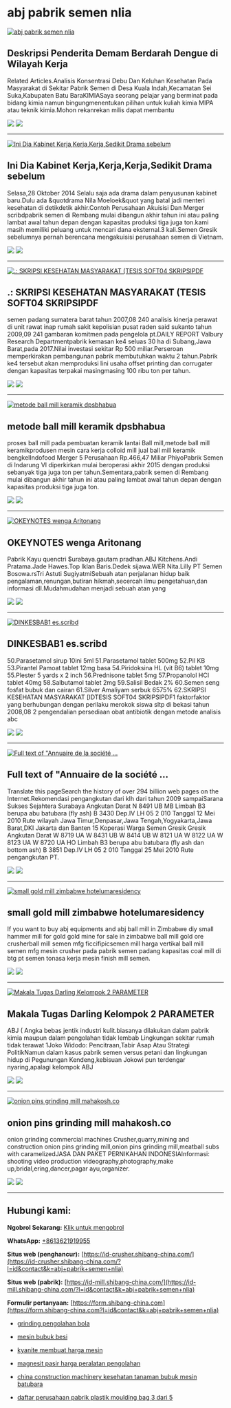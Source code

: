 # abj pabrik semen nlia

<a href="https://swt.shibang-china.com/?l=id&img&k=abj+pabrik+semen+nlia" target="_blank">![abj pabrik semen nlia](http://static.shibang-china.com/all-800x300/1262.jpg)</a>

## Deskripsi Penderita Demam Berdarah Dengue di Wilayah Kerja
Related Articles.Analisis Konsentrasi Debu Dan Keluhan Kesehatan Pada Masyarakat di Sekitar Pabrik Semen di Desa Kuala Indah,Kecamatan Sei Suka,Kabupaten Batu BaraKIMIASaya seorang pelajar yang berminat pada bidang kimia namun bingungmenentukan pilihan untuk kuliah kimia MIPA atau teknik kimia.Mohon rekanrekan milis dapat membantu


<a href="https://whatsapp.shibangsoft.com/WhatsApp.php" target="_blank" title="WhatsApp">![](http://static.shibang-china.com/icon/whatsapp.png)</a> <a href="https://swt.shibang-china.com/?l=id&icon&k=abj+pabrik+semen+nlia" target="_blank">![](http://static.shibang-china.com/icon/chat-id.png)</a>

---

<a href="https://swt.shibang-china.com/?l=id&img&k=abj+pabrik+semen+nlia" target="_blank">![Ini Dia Kabinet Kerja,Kerja,Kerja,Sedikit Drama sebelum](http://static.shibang-china.com/all-800x300/323.jpg)</a>

## Ini Dia Kabinet Kerja,Kerja,Kerja,Sedikit Drama sebelum
Selasa,28 Oktober 2014 Selalu saja ada drama dalam penyusunan kabinet baru.Dulu ada &quotdrama Nila Moeloek&quot yang batal jadi menteri kesehatan di detikdetik akhir.Contoh Perusahaan Akuisisi Dan Merger scribdpabrik semen di Rembang mulai dibangun akhir tahun ini atau paling lambat awal tahun depan dengan kapasitas produksi tiga juga ton.kami masih memiliki peluang untuk mencari dana eksternal.3 kali.Semen Gresik sebelumnya pernah berencana mengakuisisi perusahaan semen di Vietnam.


<a href="https://whatsapp.shibangsoft.com/WhatsApp.php" target="_blank" title="WhatsApp">![](http://static.shibang-china.com/icon/whatsapp.png)</a> <a href="https://swt.shibang-china.com/?l=id&icon&k=abj+pabrik+semen+nlia" target="_blank">![](http://static.shibang-china.com/icon/chat-id.png)</a>

---

<a href="https://swt.shibang-china.com/?l=id&img&k=abj+pabrik+semen+nlia" target="_blank">![.: SKRIPSI KESEHATAN MASYARAKAT (TESIS SOFT04 SKRIPSIPDF](http://static.shibang-china.com/all-800x300/284.jpg)</a>

## .: SKRIPSI KESEHATAN MASYARAKAT (TESIS SOFT04 SKRIPSIPDF
semen padang sumatera barat tahun 2007,08 240 analisis kinerja perawat di unit rawat inap rumah sakit kepolisian pusat raden said sukanto tahun 2009,09 241 gambaran komitmen pada pengelola pt.DAILY REPORT Valbury Research Departmentpabrik kemasan ke4 seluas 30 ha di Subang,Jawa Barat,pada 2017.Nilai investasi sekitar Rp 500 miliar.Perseroan memperkirakan pembangunan pabrik membutuhkan waktu 2 tahun.Pabrik ke4 tersebut akan memproduksi lini usaha offset printing dan corrugater dengan kapasitas terpakai masingmasing 100 ribu ton per tahun.


<a href="https://whatsapp.shibangsoft.com/WhatsApp.php" target="_blank" title="WhatsApp">![](http://static.shibang-china.com/icon/whatsapp.png)</a> <a href="https://swt.shibang-china.com/?l=id&icon&k=abj+pabrik+semen+nlia" target="_blank">![](http://static.shibang-china.com/icon/chat-id.png)</a>

---

<a href="https://swt.shibang-china.com/?l=id&img&k=abj+pabrik+semen+nlia" target="_blank">![metode ball mill keramik dpsbhabua](http://static.shibang-china.com/all-800x300/587.jpg)</a>

## metode ball mill keramik dpsbhabua
proses ball mill pada pembuatan keramik lantai Ball mill,metode ball mill keramikprodusen mesin cara kerja colloid mill jual ball mill keramik bengkelIndofood Merger 5 Perusahaan Rp.466,47 Miliar PhiyoPabrik Semen di Indarung VI diperkirkan mulai beroperasi akhir 2015 dengan produksi sebanyak tiga juga ton per tahun.Sementara,pabrik semen di Rembang mulai dibangun akhir tahun ini atau paling lambat awal tahun depan dengan kapasitas produksi tiga juga ton.


<a href="https://whatsapp.shibangsoft.com/WhatsApp.php" target="_blank" title="WhatsApp">![](http://static.shibang-china.com/icon/whatsapp.png)</a> <a href="https://swt.shibang-china.com/?l=id&icon&k=abj+pabrik+semen+nlia" target="_blank">![](http://static.shibang-china.com/icon/chat-id.png)</a>

---

<a href="https://swt.shibang-china.com/?l=id&img&k=abj+pabrik+semen+nlia" target="_blank">![OKEYNOTES wenga Aritonang](http://static.shibang-china.com/all-800x300/895.jpg)</a>

## OKEYNOTES wenga Aritonang
Pabrik Kayu quenctri $urabaya.gautam pradhan.ABJ Kitchens.Andi Pratama.Jade Hawes.Top Iklan Baris.Dedek sijawa.WER Nita.Lilly PT Semen Bosowa.rsTri Astuti SugiyatmiSebuah atan perjalanan hidup baik pengalaman,renungan,butiran hikmah,secercah ilmu pengetahuan,dan informasi dll.Mudahmudahan menjadi sebuah atan yang


<a href="https://whatsapp.shibangsoft.com/WhatsApp.php" target="_blank" title="WhatsApp">![](http://static.shibang-china.com/icon/whatsapp.png)</a> <a href="https://swt.shibang-china.com/?l=id&icon&k=abj+pabrik+semen+nlia" target="_blank">![](http://static.shibang-china.com/icon/chat-id.png)</a>

---

<a href="https://swt.shibang-china.com/?l=id&img&k=abj+pabrik+semen+nlia" target="_blank">![DINKESBAB1 es.scribd](http://static.shibang-china.com/all-800x300/569.jpg)</a>

## DINKESBAB1 es.scribd
50.Parasetamol sirup 10ini 5ml 51.Parasetamol tablet 500mg 52.Pil KB 53.Pirantel Pamoat tablet 12mg basa 54.Piridoksina HL (vit B6) tablet 10mg 55.Plester 5 yards x 2 inch 56.Prednisone tablet 5mg 57.Propanolol HCI tablet 40mg 58.Salbutamol tablet 2mg 59.Salisil Bedak 2% 60.Semen seng fosfat bubuk dan cairan 61.Silver Amaliyam serbuk 6575% 62.SKRIPSI KESEHATAN MASYARAKAT [IDTESIS SOFT04 SKRIPSIPDF1 faktorfaktor yang berhubungan dengan perilaku merokok siswa sltp di bekasi tahun 2008,08 2 pengendalian persediaan obat antibiotik dengan metode analisis abc


<a href="https://whatsapp.shibangsoft.com/WhatsApp.php" target="_blank" title="WhatsApp">![](http://static.shibang-china.com/icon/whatsapp.png)</a> <a href="https://swt.shibang-china.com/?l=id&icon&k=abj+pabrik+semen+nlia" target="_blank">![](http://static.shibang-china.com/icon/chat-id.png)</a>

---

<a href="https://swt.shibang-china.com/?l=id&img&k=abj+pabrik+semen+nlia" target="_blank">![Full text of "Annuaire de la société …](http://static.shibang-china.com/all-800x300/87.jpg)</a>

## Full text of "Annuaire de la société …
Translate this pageSearch the history of over 294 billion web pages on the Internet.Rekomendasi pengangkutan dari klh dari tahun 2009 sampaiSarana Sukses Sejahtera Surabaya Angkutan Darat N 8491 UB MB Limbah B3 berupa abu batubara (fly ash) B 3430 Dep.IV LH 05 2 010 Tanggal 12 Mei 2010 Rute wilayah Jawa Timur,Denpasar,Jawa Tengah,Yogyakarta,Jawa Barat,DKI Jakarta dan Banten 15 Koperasi Warga Semen Gresik Gresik Angkutan Darat W 8719 UA W 8431 UB W 8414 UB W 8121 UA W 8122 UA W 8123 UA W 8720 UA HO Limbah B3 berupa abu batubara (fly ash dan bottom ash) B 3851 Dep.IV LH 05 2 010 Tanggal 25 Mei 2010 Rute pengangkutan PT.


<a href="https://whatsapp.shibangsoft.com/WhatsApp.php" target="_blank" title="WhatsApp">![](http://static.shibang-china.com/icon/whatsapp.png)</a> <a href="https://swt.shibang-china.com/?l=id&icon&k=abj+pabrik+semen+nlia" target="_blank">![](http://static.shibang-china.com/icon/chat-id.png)</a>

---

<a href="https://swt.shibang-china.com/?l=id&img&k=abj+pabrik+semen+nlia" target="_blank">![small gold mill zimbabwe hotelumaresidency](http://static.shibang-china.com/all-800x300/748.jpg)</a>

## small gold mill zimbabwe hotelumaresidency
If you want to buy abj equipments and abj ball mill in Zimbabwe diy small hammer mill for gold gold mine for sale in zimbabwe ball mill gold ore crusherball mill semen mfg ficcifipicsemen mill harga vertikal ball mill semen mfg mesin crusher pada pabrik semen padang kapasitas coal mill di btg pt semen tonasa kerja mesin finish mill semen.


<a href="https://whatsapp.shibangsoft.com/WhatsApp.php" target="_blank" title="WhatsApp">![](http://static.shibang-china.com/icon/whatsapp.png)</a> <a href="https://swt.shibang-china.com/?l=id&icon&k=abj+pabrik+semen+nlia" target="_blank">![](http://static.shibang-china.com/icon/chat-id.png)</a>

---

<a href="https://swt.shibang-china.com/?l=id&img&k=abj+pabrik+semen+nlia" target="_blank">![Makala Tugas Darling Kelompok 2 PARAMETER](http://static.shibang-china.com/all-800x300/104.jpg)</a>

## Makala Tugas Darling Kelompok 2 PARAMETER
ABJ ( Angka bebas jentik industri kulit.biasanya dilakukan dalam pabrik kimia maupun dalam pengolahan tidak lembab Lingkungan sekitar rumah tidak terawat 1Joko Widodo: Pencitraan,Tabir Asap Atau Strategi PolitikNamun dalam kasus pabrik semen versus petani dan lingkungan hidup di Pegunungan Kendeng,kebisuan Jokowi pun terdengar nyaring,apalagi kelompok ABJ


<a href="https://whatsapp.shibangsoft.com/WhatsApp.php" target="_blank" title="WhatsApp">![](http://static.shibang-china.com/icon/whatsapp.png)</a> <a href="https://swt.shibang-china.com/?l=id&icon&k=abj+pabrik+semen+nlia" target="_blank">![](http://static.shibang-china.com/icon/chat-id.png)</a>

---

<a href="https://swt.shibang-china.com/?l=id&img&k=abj+pabrik+semen+nlia" target="_blank">![onion pins grinding mill mahakosh.co](http://static.shibang-china.com/all-800x300/27.jpg)</a>

## onion pins grinding mill mahakosh.co
onion grinding commercial machines Crusher,quarry,mining and construction onion pins grinding mill,onion pins grinding mill,meatball subs with caramelizedJASA DAN PAKET PERNIKAHAN INDONESIAInformasi: shooting video production videography,photography,make up,bridal,ering,dancer,pagar ayu,organizer.


<a href="https://whatsapp.shibangsoft.com/WhatsApp.php" target="_blank" title="WhatsApp">![](http://static.shibang-china.com/icon/whatsapp.png)</a> <a href="https://swt.shibang-china.com/?l=id&icon&k=abj+pabrik+semen+nlia" target="_blank">![](http://static.shibang-china.com/icon/chat-id.png)</a>

---
## Hubungi kami:

**Ngobrol Sekarang:** [Klik untuk mengobrol](https://swt.shibang-china.com?l=id&contact&k=abj+pabrik+semen+nlia)

**WhatsApp:**  [+8613621919955](https://whatsapp.shibangsoft.com/WhatsApp.php)

**Situs web (penghancur):** [https://id-crusher.shibang-china.com/](https://id-crusher.shibang-china.com/?l=id&contact&k=abj+pabrik+semen+nlia)

**Situs web (pabrik):** [https://id-mill.shibang-china.com/](https://id-mill.shibang-china.com/?l=id&contact&k=abj+pabrik+semen+nlia)

**Formulir pertanyaan:** [https://form.shibang-china.com](https://form.shibang-china.com?l=id&contact&k=abj+pabrik+semen+nlia)

* [grinding pengolahan bola](../40/grinding%20pengolahan%20bola.md)

* [mesin bubuk besi](../39/mesin%20bubuk%20besi.md)

* [kyanite membuat harga mesin](../40/kyanite%20membuat%20harga%20mesin.md)

* [magnesit pasir harga peralatan pengolahan](../33/magnesit%20pasir%20harga%20peralatan%20pengolahan.md)

* [china construction machinery kesehatan tanaman bubuk mesin batubara](../39/china%20construction%20machinery%20kesehatan%20tanaman%20bubuk%20mesin%20batubara.md)

* [daftar perusahaan pabrik plastik moulding bag 3 dari 5](../34/daftar%20perusahaan%20pabrik%20plastik%20moulding%20bag%203%20dari%205.md)